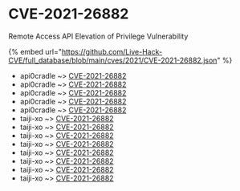 # CVE-2021-26882

Remote Access API Elevation of Privilege Vulnerability

{% embed url="https://github.com/Live-Hack-CVE/full_database/blob/main/cves/2021/CVE-2021-26882.json" %}


* api0cradle ~> [CVE-2021-26882](https://www.alice-snow.ru/2021/database/cve-2021-26882/cve-2021-26882-api0cradle)
* api0cradle ~> [CVE-2021-26882](https://www.alice-snow.ru/2021/database/cve-2021-26882/cve-2021-26882-api0cradle)
* api0cradle ~> [CVE-2021-26882](https://www.alice-snow.ru/2021/database/cve-2021-26882/cve-2021-26882-api0cradle)
* api0cradle ~> [CVE-2021-26882](https://www.alice-snow.ru/2021/database/cve-2021-26882/cve-2021-26882-api0cradle)
* api0cradle ~> [CVE-2021-26882](https://www.alice-snow.ru/2021/database/cve-2021-26882/cve-2021-26882-api0cradle)
* taiji-xo ~> [CVE-2021-26882](https://www.alice-snow.ru/2021/database/cve-2021-26882/cve-2021-26882-taiji-xo)
* taiji-xo ~> [CVE-2021-26882](https://www.alice-snow.ru/2021/database/cve-2021-26882/cve-2021-26882-taiji-xo)
* taiji-xo ~> [CVE-2021-26882](https://www.alice-snow.ru/2021/database/cve-2021-26882/cve-2021-26882-taiji-xo)
* taiji-xo ~> [CVE-2021-26882](https://www.alice-snow.ru/2021/database/cve-2021-26882/cve-2021-26882-taiji-xo)
* taiji-xo ~> [CVE-2021-26882](https://www.alice-snow.ru/2021/database/cve-2021-26882/cve-2021-26882-taiji-xo)
* taiji-xo ~> [CVE-2021-26882](https://www.alice-snow.ru/2021/database/cve-2021-26882/cve-2021-26882-taiji-xo)
* taiji-xo ~> [CVE-2021-26882](https://www.alice-snow.ru/2021/database/cve-2021-26882/cve-2021-26882-taiji-xo)
* taiji-xo ~> [CVE-2021-26882](https://www.alice-snow.ru/2021/database/cve-2021-26882/cve-2021-26882-taiji-xo)